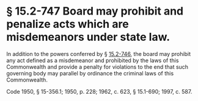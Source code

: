 # § 15.2-747 Board may prohibit and penalize acts which are misdemeanors under state law.

<p>In addition to the powers conferred by § <a href='http://law.lis.virginia.gov/vacode/15.2-746/'>15.2-746</a>, the board may prohibit any act defined as a misdemeanor and prohibited by the laws of this Commonwealth and provide a penalty for violations to the end that such governing body may parallel by ordinance the criminal laws of this Commonwealth.</p><p>Code 1950, § 15-356.1; 1950, p. 228; 1962, c. 623, § 15.1-690; 1997, c. 587.</p>